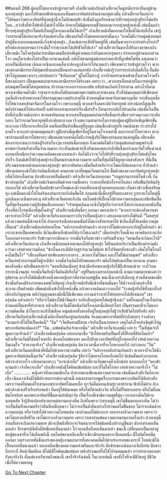 ##ตอนที่ 266 ผู้คนที่ไม่อยากเข้าสู่ยามราตรี
เถิงเสี่ยวหมิงกับหลิวเสี่ยวหวั่นคู่สามีภรรยายืนอยู่ด้านนอกทุ่งหญ้า มองไปยังขอบฟ้าด้านนอกเห็นพระอาทิตย์กำลังแขวนอยู่ตรงนั้น
หลิวเสี่ยวหวั่นเอ่ยว่า “ได้ยินมาว่าพระอาทิตย์ที่ทุ่งหญ้านี้จะไม่ลับขอบฟ้า ดังนั้นถึงถูกเรียกขานว่าที่ราบทุ่งหญ้าสุริยาไม่หลับใหล...ทว่าสิ่งที่ทำให้ข้ายิ่งไม่เข้าใจก็คือ ถ้าหากไม่มีผู้คนรอดชีวิตออกมาจากทุ่งหญ้าแห่งนี้ เช่นนั้นแล้วที่ราบทุ่งหญ้าสุริยาไม่หลับใหลผู้ใดจะมองเห็นได้เล่า?”
เถิงเสี่ยวหมิงยิ้มออกมาใสซื่อมิได้เอ่ยสิ่งใด เขารู้ว่าภรรยามิได้เอ่ยถามจริงจังแต่อย่างใด เพียงแค่จิตใจไม่ค่อยสงบเท่านั้นเอง
“คาดไม่ถึงว่าหนุ่มน้อยหมาป่าผู้นั้นจะแบกคนคนหนึ่งวิ่งเข้าทุ่งหญ้า...ถึงแม้เขาจะเสียชีวิตอยู่ที่นี่ เช่นนั้นพวกเราจะทำอย่างไรเล่า? หรือต้องรอคอยจนกว่าจะมั่นใจว่าพวกเขาได้เสียชีวิตไปแล้ว”
หลิวเสี่ยวหวั่นมองไปยังดวงตาของเถิงเสี่ยวหมิง ในใจครุ่นคิดว่าสามีของตนฝึกบำเพ็ญด้วยพละกำลังมหาศาลรุนแรง ถ้าหากอยู่ด้านนอกสวนโจว เหตุใดจะต้องไล่ล่าเป็นเวลานานเช่นนี้ กลับไล่ตามหนุ่มน้อยเผ่าหมาป่าที่ถูกพิษไม่ทัน แน่นอนว่าหากเป็นเมื่อก่อน เฉินฉางเซิงและคนอื่นจะต้องถูกสังหารไปนานแล้ว เพียงเพราะว่าเข้าสู่สวนโจว พวกเขาสองสามีภรรยาได้ทุ่มเทสิ่งแลกเปลี่ยนอย่างแสนสาหัส
เถิงเสี่ยวหมิงรู้ว่าภรรยากำลังคิดสิ่งใด ยื่นมือเข้าไปลูบผมนางเบาๆ เอ่ยปลอบว่า “ข้ายินยอม”
ผู้ใดก็ไม่ล่วงรู้ ภารกิจแทรกแซงเข้ามาในสวนโจวครั้งนี้ของเผ่ามาร เป็นขุนพลเผ่ามารสองสามีภรรยาได้ร้องขอ เพราะว่า...พวกเขาเบื่อหน่ายในการต่อสู้กับเผ่ามนุษย์โดยมิได้หยุดหย่อน ปรารถนาจะออกจากกองทัพ กลับบ้านเกิดทำไร่ทำสวน อย่างไรก็ตามพวกเขาชัดเจนยิ่งนัก ราชามารจะต้องไม่ยินยอมตามความต้องการของตน ทั่วทั้งดินแดนมารมีเพียงแค่กุนซือถึงจะช่วยพวกเขาให้บรรลุตามความประสงค์ได้
ด้วยเหตุนี้พวกเขาจึงตามหากุนซือ จากนั้นกุนซือจึงให้พวกเขาเข้ามาจัดการในสวนโจว เพราะเหตุนี้ พวกเขาจึงลดระดับวิทยายุทธ์ อย่างน้อยก็สูญเสียพลังปราณแท้ไปสองร้อยปี แต่ถ้าหากสามารถทำเรื่องนี้สำเร็จ ก็สามารถกลับไปบ้านเกิด เช่นนั้นจึงเป็นดังที่เถิงเสี่ยวหมิงกล่าว พวกเขายินยอม
พวกเขาเป็นขุนพลเผ่ามารที่แข็งแกร่งขั้นรวบรวมดวงดาวระดับกลาง ไม่ว่าจะลดวิทยายุทธ์ถึงระดับทะลวงอเวจี แต่ความสามารถในการต่อสู้ของผู้ฝึกบำเพ็ญเพียรขั้นทะลวงอเวจีก็ยากจะเทียบได้ คนที่เคยปีนป่ายขึ้นอยู่ที่สูงสุด เดินเชื่องช้าอยู่บริเวณเนินเขา ก้าวย่างไปตามใจ หากกล่าวตามเหตุผลแล้ว ผู้ฝึกบำเพ็ญเพียรที่อยู่ในสวนโจวเหล่านี้ นอกจากสวีโหย่วหรง พวกเขาล้วนแต่สังหารได้สบายๆ
เพียงแค่พวกเขาคิดไม่ถึงว่าหญิงรับใช้ของท่านหนานเค่อคู่นั้น เพียงเพื่อต้องการเอาชนะการต่อสู้จึงทำเรื่องวุ่นวายเช่นนี้มากมาย ยิ่งคาดคิดไม่ถึงว่าหนุ่มน้อยเผ่ามนุษย์จะมีศาสตราวิเศษล้ำค่าเป็นจำนวนมาก กระทั่งแม้แต่เจ๋อซิ่วยังแสดงพละกำลังที่แข็งแกร่งและจิตใจที่แน่วแน่ออกมาก็เหนือกว่าความคาดคิดของพวกเขาแล้ว คิดไม่ถึงว่าจะวิ่งไปยังที่ราบทุ่งหญ้าสุริยาไม่หลับใหลสำเร็จ
ถึงแม้เข้าไปยังทุ่งหญ้าจะเป็นหนทางแห่งความตาย แต่ในที่สุดก็มิใช่ถูกพวกเขาสังหาร
ที่นี่เป็นบริเวณชายขอบด้านนอกของทุ่งหญ้า พระอาทิตย์ดวงนั้นที่คล้ายกับว่าจะไม่ตกไปตลอดกาล ที่จริงแล้วเพียงแค่ตกลงช้าไปกว่าเดิมเล็กน้อย ตามกาลเวลาที่หมุนเวียนผ่านไป พื้นผิวของดวงอาทิตย์ถูกทุ่งหญ้ากลืนไปสองในสาม ท้องฟ้ากลายเป็นมืดสลัว หลิวเสี่ยวหวั่นเอ่ยออกมา “รอดูสถานการณ์ในช่วงนี้ กินข้าวก่อนเถิด”
เถิงเสี่ยวหมิงจึงตอบอืมด้วยความซื่อตรง วางหาบที่หนักอึ้งจากไหล่ลง หยิบฟืนกับหินอิฐก่อกองไฟ หลิวเสี่ยวหวั่นหยิบข้าวสารใหม่และน้ำจากเทือกเขาน้ำตกหยกออกมา เริ่มซาวข้าวเพื่อเตรียมหุง แต่เมื่อมองน้ำใสไหลรินลงก้นกระทะถึงคิดขึ้นได้ ก่อนหน้านี้เมื่ออยู่ที่ริมทะเลสาบ รูกระทะใบใหญ่นี้ถูกเฉินฉางเซิงแทงทะลุ
หลิวเสี่ยวหวั่นตกตะลึงงัน บนใบหน้าที่เปื้อนไปด้วยความอบอุ่นและสนิทชิดเชื้อ ในที่สุดจึงเผยความรู้สึกขุ่นเคืองออกมา “เจ้าหนุ่มเฉินฉางเซิงไม่รู้หรือว่าการทำให้กระทะและเตาพังเป็นเรื่องที่น่าโกรธเคืองที่สุดในต้าลู่”
เถิงเสี่ยวหมิงยิ้มซื่อๆ ออกมา พลางเอ่ยว่า “พวกเราจะต้องสังหารเขา เขาจะทำอะไรได้”
หลิวเสี่ยวหวั่นร้องออกมาราวกับว่าเป็นหญิงสาว เอ่ยออกมาอย่างไม่ยินดี “โดยสรุปแล้วความแค้นนี้ข้าจดจำได้ ถ้าหากเจ้าเด็กสองคนนั้นยังไม่อาจสังหารเขาได้ ข้าก็คงไม่ให้เขามีความสุขเป็นแน่”
เถิงเสี่ยวหมิงเอ่ยปลอบโยน “หลังจากกลับบ้านแล้ว พวกเราก็ไม่ต้องทะเลาะกับผู้ใดอีกแล้ว นำกระทะขายเป็นเศษเหล็ก มีเงินเพียงเล็กน้อยก็นับว่าไม่เลวแล้ว”
เมื่อเอ่ยประโยคนี้จบ เขาหยิบกระทะอีกใบออกมาจากตะกร้า รับข้าวมาจากมือนาง จากนั้นจึงเริ่มซาวข้าว เตรียมที่จะหุง
“ตอนเย็นจะกินอะไรดี” หลิวเสี่ยวหวั่นเอ่ยถาม
เถิงเสี่ยวหมิงทอดสายตามองไปยังทุ่งหญ้า ได้ยินคล้ายกับว่าเป็นเสียงคำรามดังแว่วมา เอ่ยด้วยความลังเล “ข้างในคงจะมีสัตว์อสูรจำนวนไม่น้อย ข้าไปจับมาสักสองตัว เดินไปไม่ไกลก็คงไม่เป็นไร”
“เสี่ยงภยันตรายเพียงเพราะอาหาร...พวกเราไม่ใช่นก และก็ไม่ใช่เผ่ามนุษย์” หลิวเสี่ยวหวั่นเอ่ยด้วยอารมณ์ไม่สู้จะดีนัก จากนั้นจึงเดินไปยังขอบตะกร้า พลิกไปพลิกมาเป็นเวลานาน ตามหาของสิ่งหนึ่ง หยิบขึ้นมาเอ่ยว่า “ตอนที่เดินเมื่อครู่ ข้านำมือซ้ายของหญิงรับใช้ฝั่งซ้ายมาด้วย วางไว้บนกระทะนึ่งจนสุก จากนั้นจิ้มกับน้ำจิ้มกินดีหรือไม่”
อยู่ที่ริมทะเลสาบก่อนหน้านี้ ตามความหมายของคำว่ายุติธรรม นางจึงได้ตัดมือข้างหนึ่งของหญิงสาวที่สง่าผ่าเผยผู้นั้น
ขณะนี้นางกำลังถืออยู่ ส่วนที่ขาดของมือข้างนั้นยังคงมีร่องรอยของเศษโลหิตอยู่
เถิงเสี่ยวหมิงรับมือข้างที่ขาดนั้นมา ใช้น้ำจากน้ำตกล้างให้สะอาด เปิดฝาหม้อ เพิ่มหม้อนึ่งเข้าไปอีกหนึ่งชั้น แล้วหาจานดินเผาวางลงไป
“ร่างหญิงรับใช้ทั้งสองใกล้เคียงกับวิญญาณ พลังวิญญาณของมือนี้ก็มีเพียงพอ เกรงแค่ว่าจะทำให้ย่อยยากไปเสียหน่อย” เขาครุ่นคิด แล้วเอ่ยว่า “หรือว่าไม่ต้องใช้น้ำจิ้มแล้ว รออีกสักครู่ค่อยใส่หญ้าซิงเฉ่า”
แต่ไหนแต่ไรมาในบ้านล้วนแต่เป็นเขาที่ทำอาหาร หลิวเสี่ยวหวั่นมิได้ถนัดกับเรื่องเหล่านี้เสียเท่าไหร่ เป็นธรรมดาที่จะไม่ออกความคิดเห็น
น้ำในกระทะยังไม่เดือด หนุ่มน้อยทั้งสองที่อยู่ในทุ่งหญ้าไม่รู้ว่าเสียชีวิตไปหรือยัง
หลิวเสี่ยวหวั่นกับเถิงเสี่ยวหมิงนั่งเคียงไหล่กันอยู่บนก้อนหิน จ้องมองพระอาทิตย์ที่กำลังค่อยๆ ร่วงต่ำลง
“นานแล้วที่ไม่ได้เป็นเช่นนี้”
“อืม”
“เจ็ดสิบสามปีก่อน เจ้ายังเป็นนายทหาร เหตุใดถึงใจกล้าเชิญข้าไปดูพระอาทิตย์ตกดินเล่า?”
“อืม...แพ้พนันกับเจ้าพวกนั้น”
หลิวเสี่ยวหวั่นจ้องเขม็ง เอ่ยว่า “ในที่สุดเจ้าก็พูดความจริงแล้ว”
เถิงเสี่ยวหมิงครุ่นคิด เอ่ยออกมาซื่อ “ข้าได้ยอมรับเป็นครั้งที่สี่ร้อยสี่สิบเอ็ดแล้ว”
หลิวเสี่ยวหวั่นมิได้สนใจเขาอีก พิงบนไหล่ของเขา มองไปยังดวงอาทิตย์ที่อยู่ไกลออกไป เอ่ยด้วยความอิ่มเอมใจ “สวยงามจริงๆ”
เถิงเสี่ยวหมิงครุ่นคิด คิดว่าเวลานี้ควรที่จะโกหกออกไป กล่าวตอบ “อืม”
หลิวเสี่ยวหวั่นเผยสีหน้าที่เต็มไปด้วยความวาดฝัน เอ่ยว่า “หลังจากกลับบ้านเกิดแล้ว พวกเราก็จะได้นั่งดูพระอาทิตย์เช่นนี้ทุกวัน”
เถิงเสี่ยวหมิงครุ่นคิด รู้สึกว่าไม่อยากโกหกอีกต่อไป มิเช่นนั้นแล้วภายภาคหน้าจะลำบากใจ เอ่ยออกมาตรงๆ “คงจะน่าเบื่อ”
หลิวเสี่ยวหวั่นขมวดคิ้วเล็กน้อย ตอบออกไป “มองข้านานแล้ว เจ้าก็คงจะเบื่อ”
เถิงเสี่ยวหมิงมิได้คิดแม้แต่น้อย และก็ไม่ได้โกหก เอ่ยด้วยความจริงใจ “ไม่เบื่อ”
......
......
หญิงสาวที่งดงามเพียงใด ถ้าหากมองเพียงแค่ความสวยงาม เช่นนั้นแล้วสักวันก็คงจะเบื่อ
เฉินฉางเซิงมิได้มีประสบการณ์ทางด้านนี้ แต่เขาสามารถพูดเรื่องการมองพระอาทิตย์ได้ดีอย่างยิ่ง เพราะว่าแต่ไหนแต่ไรเขามองพระอาทิตย์ไม่เคยเบื่อ ทุกวันตื่นตอนเช้าตรู่เวลาห้ายาม ฟ้ายังไม่สาง ล้างหน้าล้างตาเสร็จเรียบร้อยแล้ว ยืนอยู่ใต้ต้นเหมย หรือไม่ก็ด้านข้างวัด หรือไม่ก็ริมทะเลสาบ หรือไม่ก็บนต้นไทรย้อย มองพระอาทิตย์ที่ขึ้นตามปกติทุกวัน เป็นเรื่องที่เขามีความสุขที่สุด
เวลากลางคืนก็มักจะนอนหลับ จึงรู้สึกแปลกประหลาดต่อยามกลางคืน อีกทั้งเพราะว่าสาเหตุนี้ เขาไม่ชื่นชอบกลางคืน ไม่ว่าจะเป็นคืนที่งดงามหรือว่าคืนที่เหน็บหนาว ไม่ว่าจะเป็นค่ำคืนอย่างไรล้วนแต่ไม่ชื่นชอบ ไม่ว่าจะเดินด้วยความอบอุ่น หรือว่าเข้าไปด้วยความโกรธแค้น เขาล้วนแต่ไม่ต้องการ
เขาเกรงกลัวความตาย เพราะว่าเขาไม่อยากเสียชีวิต
เขาไม่เกรงกลัวความตาย เพราะว่าเขาผ่านพ้นความตายมาหลายครั้งแล้ว
ด้วยเหตุนี้ก่อนที่เขาจะถึงแก่ความตาย มักจะมีพลังที่ยากจะจินตนาการได้ชนิดหนึ่งปรากฏขึ้นมา
มังกรดำเคยเห็นมาแล้ว
จักรพรรดินีศักดิ์สิทธิ์เคยเห็นมาแล้ว
โก่วหานสือก็เคยเห็นมาแล้ว
ขณะนี้ เปลี่ยนมาเป็นเหล่าคู่ต่อสู้ของเขาที่จะได้เห็นพลังนี้
บนไหล่ของเหลียงเสี้ยวเซียวมีรอยแผลกระบี่แผลหนึ่ง มีโลหิตไหลซึมออกมา
บนร่างกายที่แข็งแกร่งของหญิงงามเผ่ามารทั้งสองคนเต็มไปด้วยร่องรอยของกระบี่ ใบหน้ามิได้เปื้อนรอยยิ้มนานแล้ว หลงเหลือเพียงแค่ความเคร่งขรึมและจริงจัง
มือซ้ายของเฉินฉางเซิงถือร่ม มือขวาถือกระบี่ สีหน้าซีดเผือด มิได้มีสีโลหิตแม้แต่น้อย พลังปราณแท้ได้ใช้ไปจนหมดแล้ว
ทว่าท่าทางของเขายังคงจริงจัง
ตั้งแต่แรกเริ่มจนถึงขณะนี้ เขาก็จริงจังเช่นนี้
ในเวลาเช่นนี้ เขาตั้งใจที่จะมีชีวิตอยู่ มีชีวิตเพื่อให้ความตายดู


[Go To Next Chapter]( ./270.md)